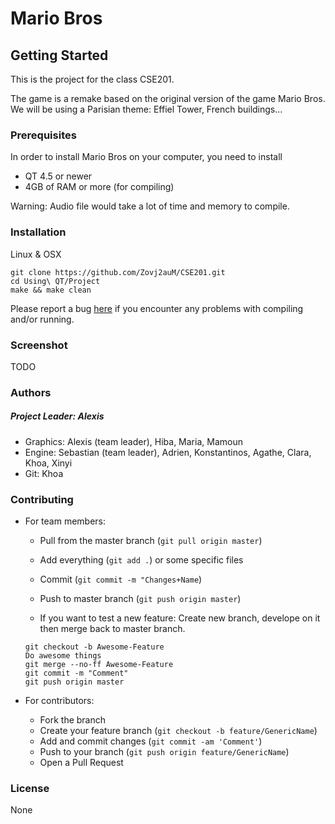# Mario Bros

## Getting Started

This is the project for the class CSE201.  

The game is a remake based on the original version of the game Mario Bros. We will be using a Parisian theme: Effiel Tower, French buildings...

### Prerequisites

In order to install Mario Bros on your computer, you need to install

- QT 4.5 or newer
- 4GB of RAM or more (for compiling)

Warning: Audio file would take a lot of time and memory to compile.

### Installation

Linux & OSX
```
git clone https://github.com/Zovj2auM/CSE201.git
cd Using\ QT/Project
make && make clean
```

Please report a bug [here](https://github.com/Zovj2auM/CSE201/issues) if you encounter any problems with compiling and/or running.

### Screenshot

TODO

### Authors

##### Project Leader: Alexis
- Graphics: Alexis (team leader), Hiba, Maria, Mamoun
- Engine: Sebastian (team leader), Adrien, Konstantinos, Agathe, Clara, Khoa, Xinyi
- Git: Khoa

### Contributing

- For team members:
    + Pull from the master branch (`git pull origin master`)
    + Add everything (`git add .`) or some specific files
    + Commit (`git commit -m "Changes+Name`)
    + Push to master branch (`git push origin master`)

    + If you want to test a new feature: Create new branch, develope on it then merge back to master branch.
    ```
    git checkout -b Awesome-Feature
    Do awesome things
    git merge --no-ff Awesome-Feature
    git commit -m "Comment"
    git push origin master
    ```

- For contributors:
    + Fork the branch
    + Create your feature branch (`git checkout -b feature/GenericName`)
    + Add and commit changes (`git commit -am 'Comment'`)
    + Push to your branch (`git push origin feature/GenericName`)
    + Open a Pull Request

### License

None
